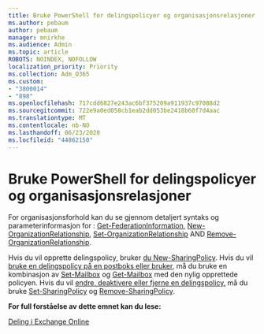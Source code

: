 ```yaml
---
title: Bruke PowerShell for delingspolicyer og organisasjonsrelasjoner
ms.author: pebaum
author: pebaum
manager: mnirkhe
ms.audience: Admin
ms.topic: article
ROBOTS: NOINDEX, NOFOLLOW
localization_priority: Priority
ms.collection: Adm_O365
ms.custom:
- "3800014"
- "898"
ms.openlocfilehash: 717cdd6827e243ac6bf375209a911937c97088d2
ms.sourcegitcommit: 722e9a0ed058cb1eab2dd053be2418b60f7d4aac
ms.translationtype: MT
ms.contentlocale: nb-NO
ms.lasthandoff: 06/23/2020
ms.locfileid: "44862150"
---
```

# <a name="use-powershell-for-sharing-policies-and-organization-relationships"></a>Bruke PowerShell for delingspolicyer og organisasjonsrelasjoner


For organisasjonsforhold kan du se gjennom detaljert syntaks og parameterinformasjon for : [Get-FederationInformation](https://docs.microsoft.com/powershell/module/exchange/get-federationinformation), [New-OrganizationRelationship](https://docs.microsoft.com/powershell/module/exchange/new-organizationrelationship), [Set-OrganizationRelationship](https://docs.microsoft.com/powershell/module/exchange/set-organizationrelationship) AND [Remove-OrganizationRelationship](https://docs.microsoft.com/powershell/module/exchange/remove-organizationrelationship).

Hvis du vil opprette delingspolicy, bruker [du New-SharingPolicy](https://docs.microsoft.com/powershell/module/exchange/new-sharingpolicy). Hvis du vil [bruke en delingspolicy på en postboks eller bruker,](https://docs.microsoft.com/exchange/sharing/sharing-policies/apply-a-sharing-policy%23use-exchange-online-powershell-to-apply-a-sharing-policy-to-one-or-more-mailboxes) må du bruke en kombinasjon av [Set-Mailbox](https://docs.microsoft.com/powershell/module/exchange/set-mailbox) og [Get-Mailbox](https://docs.microsoft.com/powershell/module/exchange/get-mailbox) med den nylig opprettede policyen. Hvis du vil [endre, deaktivere eller fjerne en delingspolicy,](https://docs.microsoft.com/exchange/sharing/sharing-policies/modify-a-sharing-policy) må du bruke [Set-SharingPolicy](https://docs.microsoft.com/powershell/module/exchange/set-sharingpolicy) og [Remove-SharingPolicy](https://docs.microsoft.com/powershell/module/exchange/remove-sharingpolicy).

**For full forståelse av dette emnet kan du lese:**

[Deling i Exchange Online](https://docs.microsoft.com/exchange/sharing/sharing)